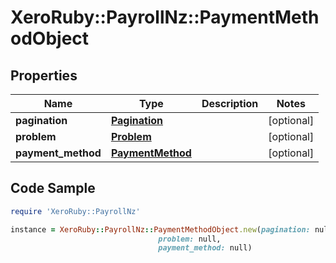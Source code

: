 # XeroRuby::PayrollNz::PaymentMethodObject

## Properties

Name | Type | Description | Notes
------------ | ------------- | ------------- | -------------
**pagination** | [**Pagination**](Pagination.md) |  | [optional] 
**problem** | [**Problem**](Problem.md) |  | [optional] 
**payment_method** | [**PaymentMethod**](PaymentMethod.md) |  | [optional] 

## Code Sample

```ruby
require 'XeroRuby::PayrollNz'

instance = XeroRuby::PayrollNz::PaymentMethodObject.new(pagination: null,
                                 problem: null,
                                 payment_method: null)
```


